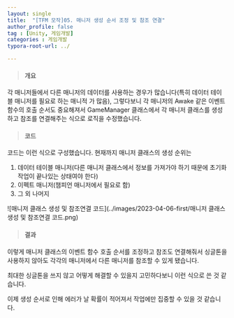 ```yaml
---
layout: single
title:  "[TFM 모작]05. 매니저 생성 순서 조정 및 참조 연결"
author_profile: false
tag : [Unity, 게임개발]
categories : 게임개발
typora-root-url: ../

---
```


> #### 개요

각 매니저들에서 다른 매니저의 데이터를 사용하는 경우가 많습니다(특히 데이터 테이블 매니저를 필요로 하는 매니적 가 많음), 그렇다보니 각 매니저의 Awake 같은 이벤트 함수의 호출 순서도 중요해져서 GameManager 클래스에서 각 매니저 클래스를 생성하고 참조를 연결해주는 식으로 로직을 수정했습니다.



> #### 코드

코드는 이런 식으로 구성했습니다. 현재까지 매니저 클래스의 생성 순위는

1. 데이터 테이블 매니저(다른 매니저 클래스에서 정보를 가져가야 하기 때문에 초기화 작업이 끝나있는 상태여야 한다)
2. 이펙트 매니저(챔피언 매니저에서 필요로 함)
3. 그 외 나머지

![매니저 클래스 생성 및 참조연결 코드](../images/2023-04-06-first/매니저 클래스 생성 및 참조연결 코드.png)



> #### 결과

이렇게 매니저 클래스의 이벤트 함수 호출 순서를 조정하고 참조도 연결해줘서 싱글톤을 사용하지 않아도 각각의 매니저에서 다른 매니저를 참조할 수 있게 됐습니다.

최대한 싱글톤을 쓰지 않고 어떻게 해결할 수 있을지 고민하다보니 이런 식으로 쓴 것 같습니다.

이제 생성 순서로 인해 에러가 날 확률이 적어져서 작업에만 집중할 수 있을 것 같습니다.